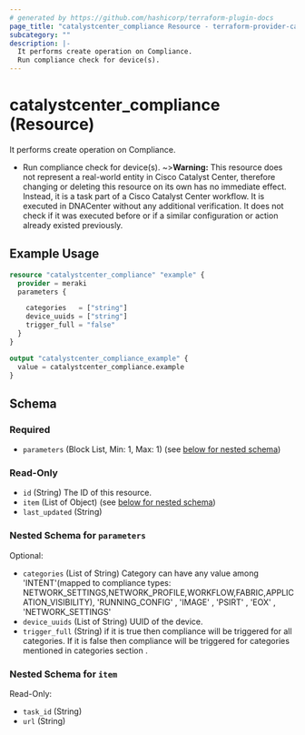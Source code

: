 ```yaml
---
# generated by https://github.com/hashicorp/terraform-plugin-docs
page_title: "catalystcenter_compliance Resource - terraform-provider-catalystcenter"
subcategory: ""
description: |-
  It performs create operation on Compliance.
  Run compliance check for device(s).
---
```


# catalystcenter_compliance (Resource)

It performs create operation on Compliance.

- Run compliance check for device(s).
~>**Warning:**
This resource does not represent a real-world entity in Cisco Catalyst Center, therefore changing or deleting this resource on its own has no immediate effect.
Instead, it is a task part of a Cisco Catalyst Center workflow. It is executed in DNACenter without any additional verification. It does not check if it was executed before or if a similar configuration or action already existed previously.

## Example Usage

```terraform
resource "catalystcenter_compliance" "example" {
  provider = meraki
  parameters {

    categories   = ["string"]
    device_uuids = ["string"]
    trigger_full = "false"
  }
}

output "catalystcenter_compliance_example" {
  value = catalystcenter_compliance.example
}
```

<!-- schema generated by tfplugindocs -->
## Schema

### Required

- `parameters` (Block List, Min: 1, Max: 1) (see [below for nested schema](#nestedblock--parameters))

### Read-Only

- `id` (String) The ID of this resource.
- `item` (List of Object) (see [below for nested schema](#nestedatt--item))
- `last_updated` (String)

<a id="nestedblock--parameters"></a>
### Nested Schema for `parameters`

Optional:

- `categories` (List of String) Category can have any value among 'INTENT'(mapped to compliance types: NETWORK_SETTINGS,NETWORK_PROFILE,WORKFLOW,FABRIC,APPLICATION_VISIBILITY), 'RUNNING_CONFIG' , 'IMAGE' , 'PSIRT' , 'EOX' , 'NETWORK_SETTINGS'
- `device_uuids` (List of String) UUID of the device.
- `trigger_full` (String) if it is true then compliance will be triggered for all categories. If it is false then compliance will be triggered for categories mentioned in categories section .


<a id="nestedatt--item"></a>
### Nested Schema for `item`

Read-Only:

- `task_id` (String)
- `url` (String)
